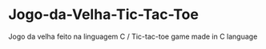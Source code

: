 # Jogo-da-Velha-Tic-Tac-Toe
Jogo da velha feito na linguagem C / Tic-tac-toe game made in C language 
